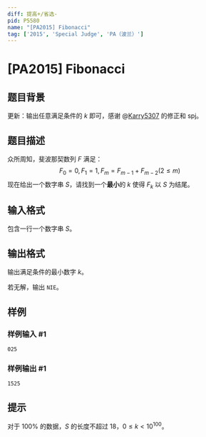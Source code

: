 ```yaml
---
diff: 提高+/省选-
pid: P5580
name: "[PA2015] Fibonacci"
tag: ['2015', 'Special Judge', 'PA（波兰）']
---
```

# [PA2015] Fibonacci
## 题目背景

更新：输出任意满足条件的 $k$ 即可，感谢 @[Karry5307](https://www.luogu.com.cn/user/60990) 的修正和 spj。
## 题目描述

众所周知，斐波那契数列 $F$ 满足：
$$F_0=0,F_1=1,F_m=F_{m-1}+F_{m-2}(2\le m)$$
现在给出一个数字串 $S$，请找到一个**最小**的 $k$ 使得 $F_k$ 以 $S$ 为结尾。
## 输入格式

包含一行一个数字串 $S$。
## 输出格式

输出满足条件的最小数字 $k$。

若无解，输出 `NIE`。


## 样例

### 样例输入 #1
```
025
```
### 样例输出 #1
```
1525
```
## 提示

对于 $100\%$ 的数据，$S$ 的长度不超过 $18$，$0\le k<10^{100}$。
